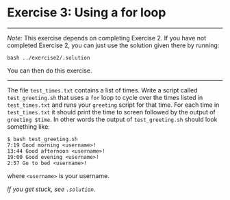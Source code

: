 # Exercise 3: Using a for loop

-------------------------------------------------------------------------------
*Note:* This exercise depends on completing Exercise 2. If you have not
completed Exercise 2, you can just use the solution given there by running:
```
bash ../exercise2/.solution
```
You can then do this exercise.

-------------------------------------------------------------------------------

The file `test_times.txt` contains a list of times. Write a script called `test_greeting.sh` that uses a `for` loop to cycle over the times listed in `test_times.txt` and runs your `greeting` script for that time. For each time in `test_times.txt` it should print the time to screen followed by the output of `greeting $time`. In other words the output of `test_greeting.sh` should look something like:
```
$ bash test_greeting.sh
7:19 Good morning <username>!
13:44 Good afternoon <username>!
19:00 Good evening <username>!
2:57 Go to bed <username>!
```
where `<username>` is your username.

*If you get stuck, see `.solution`.*
